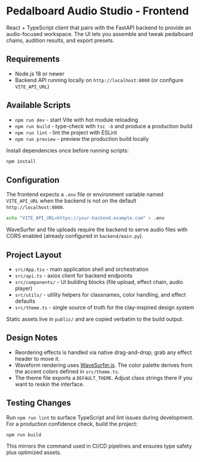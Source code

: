 # Pedalboard Audio Studio - Frontend

React + TypeScript client that pairs with the FastAPI backend to provide an audio-focused workspace. The UI lets you assemble and tweak pedalboard chains, audition results, and export presets.

## Requirements

- Node.js 18 or newer
- Backend API running locally on `http://localhost:8000` (or configure `VITE_API_URL`)

## Available Scripts

- `npm run dev` - start Vite with hot module reloading
- `npm run build` - type-check with `tsc -b` and produce a production build
- `npm run lint` - lint the project with ESLint
- `npm run preview` - preview the production build locally

Install dependencies once before running scripts:

```bash
npm install
```

## Configuration

The frontend expects a `.env` file or environment variable named `VITE_API_URL` when the backend is not on the default `http://localhost:8000`.

```bash
echo "VITE_API_URL=https://your-backend.example.com" > .env
```

WaveSurfer and file uploads require the backend to serve audio files with CORS enabled (already configured in `backend/main.py`).

## Project Layout

- `src/App.tsx` - main application shell and orchestration
- `src/api.ts` - axios client for backend endpoints
- `src/components/` - UI building blocks (file upload, effect chain, audio player)
- `src/utils/` - utility helpers for classnames, color handling, and effect defaults
- `src/theme.ts` - single source of truth for the clay-inspired design system

Static assets live in `public/` and are copied verbatim to the build output.

## Design Notes

- Reordering effects is handled via native drag-and-drop; grab any effect header to move it.
- Waveform rendering uses [WaveSurfer.js](https://wavesurfer-js.org/). The color palette derives from the accent colors defined in `src/theme.ts`.
- The theme file exports a `DEFAULT_THEME`. Adjust class strings there if you want to reskin the interface.

## Testing Changes

Run `npm run lint` to surface TypeScript and lint issues during development. For a production confidence check, build the project:

```bash
npm run build
```

This mirrors the command used in CI/CD pipelines and ensures type safety plus optimized assets.
